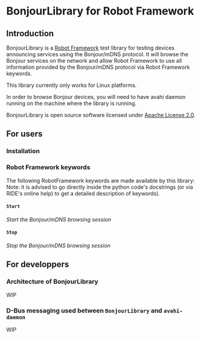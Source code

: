 BonjourLibrary for Robot Framework
==================================


## Introduction

BonjourLibrary is a [Robot Framework](http://robotframework.org) test
library for testing devices announcing services using the Bonjour/mDNS protocol.
It will browse the Bonjour services on the network and allow Robot Framework to
use all information provided by the Bonjour/mDNS protocol via Robot Framework
keywords.

This library currently only works for Linux platforms.

In order to browse Bonjour devices, you will need to have avahi daemon running
on the machine where the library is running.

BonjourLibrary is open source software licensed under
[Apache License 2.0](http://www.apache.org/licenses/LICENSE-2.0.html).

## For users

### Installation

### Robot Framework keywords

The following RobotFramework keywords are made available by this library:
Note: it is advised to go directly inside the python code's docstrings (or via
RIDE's online help) to get a detailed description of keywords).

#### `Start`

*Start the Bonjour/mDNS browsing session*

#### `Stop`
*Stop the Bonjour/mDNS browsing session*


## For developpers

### Architecture of BonjourLibrary

WIP

### D-Bus messaging used between `BonjourLibrary` and `avahi-daemon`

WIP